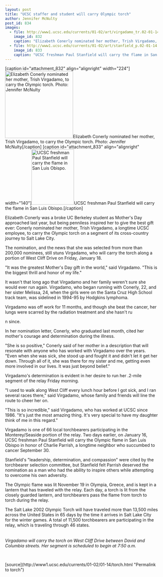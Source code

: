 ```yaml
---
layout: post
title: "UCSC staffer and student will carry Olympic torch"
author: Jennifer McNulty
post_id: 834
images:
  - file: http://www1.ucsc.edu/currents/01-02/art/virgadamo_tr.02-01-14.224.jpg
    image_id: 832
    caption: "Elizabeth Conerly nominated her mother, Trish Virgadamo, to carry the Olympic torch. Photo: Jennifer McNulty"
  - file: http://www1.ucsc.edu/currents/01-02/art/stanfield_p.02-01-14.140.jpg
    image_id: 833
    caption: "UCSC freshman Paul Stanfield will carry the flame in San Luis Obispo."
---
```


[caption id="attachment_832" align="alignright" width="224"]<a href="http://localhost/mysite/wp-content/uploads/2002/01/virgadamo_tr.02-01-14.224.jpg"><img class="size-full wp-image-832" src="http://localhost/mysite/wp-content/uploads/2002/01/virgadamo_tr.02-01-14.224.jpg" alt="Elizabeth Conerly nominated her mother, Trish Virgadamo, to carry the Olympic torch. Photo: Jennifer McNulty" width="224" height="221" /></a>Elizabeth Conerly nominated her mother, Trish Virgadamo, to carry the Olympic torch. Photo: Jennifer McNulty[/caption]
[caption id="attachment_833" align="alignright" width="140"]<a href="http://localhost/mysite/wp-content/uploads/2002/01/stanfield_p.02-01-14.140.jpg"><img class="size-full wp-image-833" src="http://localhost/mysite/wp-content/uploads/2002/01/stanfield_p.02-01-14.140.jpg" alt="UCSC freshman Paul Stanfield will carry the flame in San Luis Obispo." width="140" height="182" /></a>UCSC freshman Paul Stanfield will carry the flame in San Luis Obispo.[/caption]
<p>
  Elizabeth Conerly was a broke UC Berkeley student as Mother's Day approached last year, but being penniless inspired her to give the best gift ever: Conerly nominated her mother, Trish Virgadamo, a longtime UCSC employee, to carry the Olympic torch on a segment of its cross-country journey to Salt Lake City.
</p>The nomination, and the news that she was selected from more than 200,000 nominees, still stuns Virgadamo, who will carry the torch along a portion of West Cliff Drive on Friday, January 18.
<p>
  "It was the greatest Mother's Day gift in the world," said Virgadamo. "This is the biggest thrill and honor of my life."
</p>
<p>
  It wasn't that long ago that Virgadamo and her family weren't sure she would ever run again. Virgadamo, who began running with Conerly, 22, and her sister Melissa, 24, when the girls were on the Santa Cruz High School track team, was sidelined in 1994-95 by Hodgkins lymphoma.
</p>
<p>
  Virgadamo was off work for 11 months, and though she beat the cancer, her lungs were scarred by the radiation treatment and she hasn't ru
</p>n since.
<p>
  In her nomination letter, Conerly, who graduated last month, cited her mother's courage and determination during the illness.
</p>
<p>
  "She is so positive," Conerly said of her mother in a description that will resonate with anyone who has worked with Virgadamo over the years. "Even when she was sick, she stood up and fought it and didn't let it get her down. Through all of it, she was there for my sister and me, getting even more involved in our lives. It was just beyond belief."
</p>
<p>
  Virgadamo's determination is evident in her desire to run her .2-mile segment of the relay Friday morning.
</p>
<p>
  "I used to walk along West Cliff every lunch hour before I got sick, and I ran several races there," said Virgadamo, whose family and friends will line the route to cheer her on.
</p>
<p>
  "This is so incredible," said Virgadamo, who has worked at UCSC since 1986. "It's just the most amazing thing. It's very special to have my daughter think of me in this regard."
</p>
<p>
  Virgadamo is one of 66 local torchbearers participating in the Monterey/Seaside portion of the relay. Two days earlier, on January 16, UCSC freshman Paul Stanfield will carry the Olympic flame in San Luis Obispo in honor of Charlie Parrish, a longtime neighbor who succumbed to cancer September 30.
</p>
<p>
  Stanfield's "leadership, determination, and compassion" were cited by the torchbearer selection committee, but Stanfield felt Parrish deserved the nomination as a man who had the ability to inspire others while attempting to overcome his own adversity.
</p>
<p>
  The Olympic flame was lit November 19 in Olympia, Greece, and is kept in a lantern that has traveled with the relay. Each day, a torch is lit from the closely guarded lantern, and torchbearers pass the flame from torch to torch during the relay.
</p>
<p>
  The Salt Lake 2002 Olympic Torch will have traveled more than 13,500 miles across the United States in 65 days by the time it arrives in Salt Lake City for the winter games. A total of 11,500 torchbearers are participating in the relay, which is traveling through 46 states.<br>
  <br>
  <br>
  <i>Virgadamo will carry the torch on West Cliff Drive between David and Columbia streets. Her segment is scheduled to begin at 7:50 a.m.</i>
</p>
<p>
  <br>

</p>
<p>

</p>
[source](http://www1.ucsc.edu/currents/01-02/01-14/torch.html "Permalink to torch")
